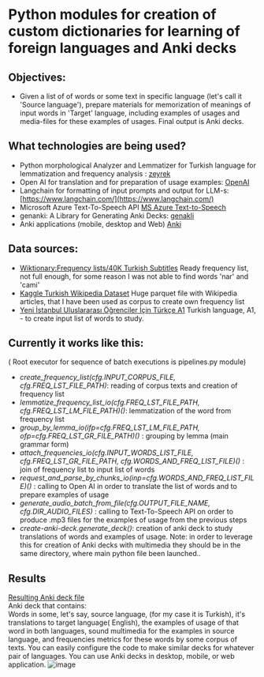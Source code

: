 # Python modules for creation of custom dictionaries for learning of foreign languages and Anki decks

## Objectives:
 - Given a list of of  words or some text in specific language (let's call it 'Source language'), prepare materials for memorization of meanings of input words in 'Target' language, including examples of usages and media-files for these examples of usages. Final output is Anki decks.
 
## What technologies are being used?
-  Python morphological Analyzer and Lemmatizer for Turkish language for lemmatization and frequency analysis : [zeyrek](https://github.com/obulat/zeyrek)
- Open AI for translation and for preparation of usage examples: [OpenAI](https://openai.com/blog/openai-api)
- Langchain for formatting of input prompts and output for LLM-s: [https://www.langchain.com/](https://www.langchain.com/)
- Microsoft Azure Text-To-Speech API [MS Azure Text-to-Speech](https://learn.microsoft.com/en-us/azure/ai-services/speech-service/index-text-to-speech)
- genanki: A Library for Generating Anki Decks: [genakli](https://github.com/kerrickstaley/genanki)
- Anki applications (mobile, desktop and Web) [Anki](https://apps.ankiweb.net/)


## Data sources:
- [Wiktionary:Frequency lists/40K Turkish Subtitles](https://en.wiktionary.org/wiki/Wiktionary:Frequency_lists/40K_Turkish_Subtitles)
    Ready frequency list, not full enough, for some reason I was not able to find words 'nar' and 'cami'
- [Kaggle Turkish Wikipedia Dataset](https://www.kaggle.com/datasets/osmankagankurnaz/turkish-wikipedia-dataset?resource=download)
    Huge parquet file with Wikipedia articles, that I have been used as corpus to create own frequency list
- [Yeni İstanbul Uluslararası Öğrenciler İçin Türkçe A1](https://akdemyayinlari.com/urun/yeni-istanbul-uluslararasi-ogrenciler-icin-turkce-a1/)
    Turkish language, A1, - to create input list of words to study.


## Currently it works like this:
( Root executor for sequence of batch executions is pipelines.py module)
 - *create_frequency_list(cfg.INPUT_CORPUS_FILE, cfg.FREQ_LST_FILE_PATH)*:
      reading of corpus texts and creation of frequency list
- *lemmatize_frequency_list_io(cfg.FREQ_LST_FILE_PATH, cfg.FREQ_LST_LM_FILE_PATH)()*: 
       lemmatization of the word from frequency list
- *group_by_lemma_io(ifp=cfg.FREQ_LST_LM_FILE_PATH, ofp=cfg.FREQ_LST_GR_FILE_PATH)()* :
    grouping by lemma (main grammar form)
- *attach_frequencies_io(cfg.INPUT_WORDS_LIST_FILE, cfg.FREQ_LST_GR_FILE_PATH, cfg.WORDS_AND_FREQ_LIST_FILE)()* :
    join of frequency list to input list of words
- *request_and_parse_by_chunks_io(inp=cfg.WORDS_AND_FREQ_LIST_FILE)()* :
    calling to Open AI in order to translate the list of words and to prepare examples of usage
- *generate_audio_batch_from_file(cfg.OUTPUT_FILE_NAME, cfg.DIR_AUDIO_FILES)* :
    calling to Text-To-Speech API on order to produce .mp3 files for the examples of usage from the previous steps
- *create-anki-deck.generate_deck()*:
    creation of anki deck to study translations of words and examples of usage. 
    Note: in order to leverage this for creation of Anki decks with multimedia they should be in the same directory, where main python file been launched..


## Results
[Resulting Anki deck file](.\TurkishA1-to-Eng.apk)  
Anki deck that contains:  
Words in some, let's say, source language, (for my case it is Turkish), it's translations to target language( English), the examples of usage of that word in both languages, sound multimedia for the examples in source language, and frequencies metrics for these words by some corpus of texts.
You can easily configure the code to make similar decks for whatever pair of languages.
You can use Anki decks in desktop, mobile, or web application. 
![image](https://github.com/DmitriiK/Anki/assets/20965831/f1aad0f3-e126-45a0-afde-99017df17a2f)





    
 
